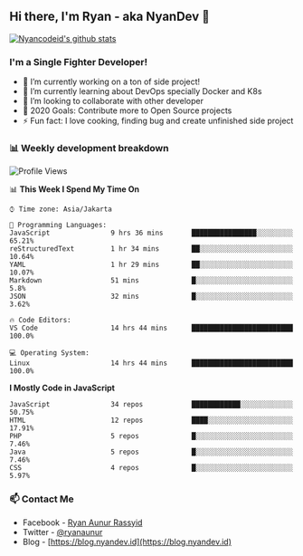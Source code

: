 ## Hi there, I'm Ryan - aka NyanDev 👋

[![Nyancodeid's github stats](https://github-readme-stats.vercel.app/api?username=nyancodeid)](https://github.com/nyancodeid/nyancodeid)

### I'm a Single Fighter Developer!
- 🔭 I’m currently working on a ton of side project!
- 🌱 I’m currently learning about DevOps specially Docker and K8s
- 👯 I’m looking to collaborate with other developer
- 🥅 2020 Goals: Contribute more to Open Source projects
- ⚡ Fun fact: I love cooking, finding bug and create unfinished side project 

### 📊 Weekly development breakdown

<!--START_SECTION:waka-->
![Profile Views](http://img.shields.io/badge/Profile%20Views-151-blue)

📊 **This Week I Spend My Time On** 

```text
⌚︎ Time zone: Asia/Jakarta

💬 Programming Languages: 
JavaScript               9 hrs 36 mins       ████████████████░░░░░░░░░   65.21% 
reStructuredText         1 hr 34 mins        ██░░░░░░░░░░░░░░░░░░░░░░░   10.64% 
YAML                     1 hr 29 mins        ██░░░░░░░░░░░░░░░░░░░░░░░   10.07% 
Markdown                 51 mins             █░░░░░░░░░░░░░░░░░░░░░░░░   5.8% 
JSON                     32 mins             █░░░░░░░░░░░░░░░░░░░░░░░░   3.62%

🔥 Code Editors: 
VS Code                  14 hrs 44 mins      █████████████████████████   100.0%

💻 Operating System: 
Linux                    14 hrs 44 mins      █████████████████████████   100.0%

```

**I Mostly Code in JavaScript** 

```text
JavaScript               34 repos            ████████████░░░░░░░░░░░░░   50.75% 
HTML                     12 repos            ████░░░░░░░░░░░░░░░░░░░░░   17.91% 
PHP                      5 repos             █░░░░░░░░░░░░░░░░░░░░░░░░   7.46% 
Java                     5 repos             █░░░░░░░░░░░░░░░░░░░░░░░░   7.46% 
CSS                      4 repos             █░░░░░░░░░░░░░░░░░░░░░░░░   5.97%

```



<!--END_SECTION:waka-->

### 📫 Contact Me
- Facebook - [Ryan Aunur Rassyid](https://facebook.com/ryan.hac)
- Twitter - [@ryanaunur](https://twitter.com/ryanaunur)
- Blog - [https://blog.nyandev.id](https://blog.nyandev.id)
